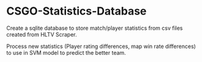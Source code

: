 # CSGO-Statistics-Database
Create a sqlite database to store match/player statistics from csv files created from HLTV Scraper. 

Process new statistics (Player rating differences, map win rate differences) to use in SVM model to predict the better team.
